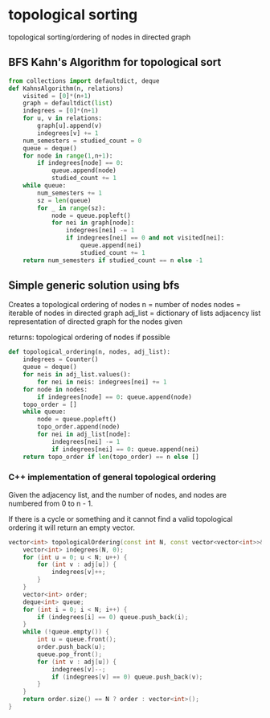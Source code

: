 # topological sorting


topological sorting/ordering of nodes in directed graph

## BFS Kahn's Algorithm for topological sort

```py
from collections import defaultdict, deque
def KahnsAlgorithm(n, relations)
    visited = [0]*(n+1)
    graph = defaultdict(list)
    indegrees = [0]*(n+1)
    for u, v in relations:
        graph[u].append(v)
        indegrees[v] += 1
    num_semesters = studied_count = 0
    queue = deque()
    for node in range(1,n+1):
        if indegrees[node] == 0:
            queue.append(node)
            studied_count += 1
    while queue:
        num_semesters += 1
        sz = len(queue)
        for _ in range(sz):
            node = queue.popleft()
            for nei in graph[node]:
                indegrees[nei] -= 1
                if indegrees[nei] == 0 and not visited[nei]:
                    queue.append(nei)
                    studied_count += 1
    return num_semesters if studied_count == n else -1
```

## Simple generic solution using bfs

Creates a topological ordering of nodes
n = number of nodes
nodes = iterable of nodes in directed graph
adj_list = dictionary of lists adjacency list representation of directed graph for the nodes given

returns: topological ordering of nodes if possible

```py
def topological_ordering(n, nodes, adj_list):
    indegrees = Counter()
    queue = deque()
    for neis in adj_list.values():
        for nei in neis: indegrees[nei] += 1
    for node in nodes:
        if indegrees[node] == 0: queue.append(node)
    topo_order = []
    while queue:
        node = queue.popleft()
        topo_order.append(node)
        for nei in adj_list[node]:
            indegrees[nei] -= 1
            if indegrees[nei] == 0: queue.append(nei)
    return topo_order if len(topo_order) == n else []
```

### C++ implementation of general topological ordering

Given the adjacency list, and the number of nodes, and nodes are numbered from 0 to n - 1.

If there is a cycle or something and it cannot find a valid topological ordering it will return an empty vector.

```cpp
vector<int> topologicalOrdering(const int N, const vector<vector<int>>& adj) {
    vector<int> indegrees(N, 0);
    for (int u = 0; u < N; u++) {
        for (int v : adj[u]) {
            indegrees[v]++;
        }
    }
    vector<int> order;
    deque<int> queue;
    for (int i = 0; i < N; i++) {
        if (indegrees[i] == 0) queue.push_back(i);
    }
    while (!queue.empty()) {
        int u = queue.front();
        order.push_back(u);
        queue.pop_front();
        for (int v : adj[u]) {
            indegrees[v]--;
            if (indegrees[v] == 0) queue.push_back(v);
        }
    }
    return order.size() == N ? order : vector<int>();
}
```